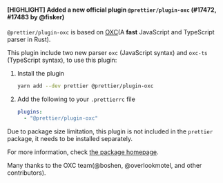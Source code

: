 #### [HIGHLIGHT] Added a new official plugin `@prettier/plugin-oxc` (#17472, #17483 by @fisker)

`@prettier/plugin-oxc` is based on [OXC](https://oxc.rs/)(A **fast** JavaScript and TypeScript parser in Rust).

This plugin include two new parser `oxc` (JavaScript syntax) and `oxc-ts` (TypeScript syntax), to use this plugin:

1. Install the plugin

   ```sh
   yarn add --dev prettier @prettier/plugin-oxc
   ```

2. Add the following to your `.prettierrc` file

   ```yaml
   plugins:
     - "@prettier/plugin-oxc"
   ```

Due to package size limitation, this plugin is not included in the `prettier` package, it needs to be installed separately.

For more information, check [the package homepage](https://github.com/prettier/prettier/tree/main/packages/plugin-oxc).

<!-- spell-checker: disable-next-line-->

Many thanks to the OXC team(@boshen, @overlookmotel, and other contributors).
